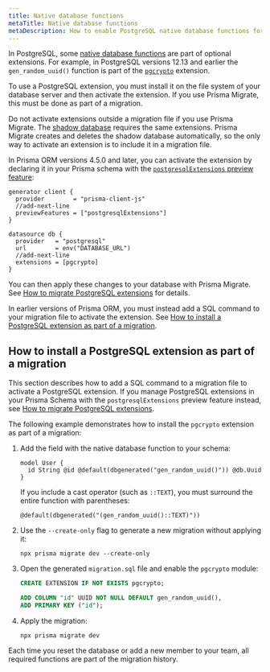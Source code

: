 ```yaml
---
title: Native database functions
metaTitle: Native database functions
metaDescription: How to enable PostgreSQL native database functions for projects that use Prisma Migrate.
---
```


<!-- TopBlock -->

In PostgreSQL, some [native database functions](/orm/prisma-schema/data-model/unsupported-database-features#native-database-functions) are part of optional extensions. For example, in PostgreSQL versions 12.13 and earlier the `gen_random_uuid()` function is part of the [`pgcrypto`](https://www.postgresql.org/docs/10/pgcrypto.html) extension.

To use a PostgreSQL extension, you must install it on the file system of your database server and then activate the extension. If you use Prisma Migrate, this must be done as part of a migration.

<!-- Admonition -->

Do not activate extensions outside a migration file if you use Prisma Migrate. The [shadow database](/orm/prisma-migrate/understanding-prisma-migrate/shadow-database) requires the same extensions. Prisma Migrate creates and deletes the shadow database automatically, so the only way to activate an extension is to include it in a migration file.

In Prisma ORM versions 4.5.0 and later, you can activate the extension by declaring it in your Prisma schema with the [`postgresqlExtensions` preview feature](/orm/prisma-schema/postgresql-extensions):

```prisma file=schema.prisma highlight=3,9;add showLineNumbers
generator client {
  provider        = "prisma-client-js"
  //add-next-line
  previewFeatures = ["postgresqlExtensions"]
}

datasource db {
  provider   = "postgresql"
  url        = env("DATABASE_URL")
  //add-next-line
  extensions = [pgcrypto]
}
```

You can then apply these changes to your database with Prisma Migrate. See [How to migrate PostgreSQL extensions](/orm/prisma-schema/postgresql-extensions#how-to-migrate-postgresql-extensions) for details.

In earlier versions of Prisma ORM, you must instead add a SQL command to your migration file to activate the extension. See [How to install a PostgreSQL extension as part of a migration](#how-to-install-a-postgresql-extension-as-part-of-a-migration).

## How to install a PostgreSQL extension as part of a migration

This section describes how to add a SQL command to a migration file to activate a PostgreSQL extension. If you manage PostgreSQL extensions in your Prisma Schema with the `postgresqlExtensions` preview feature instead, see [How to migrate PostgreSQL extensions](/orm/prisma-schema/postgresql-extensions#how-to-migrate-postgresql-extensions).

The following example demonstrates how to install the `pgcrypto` extension as part of a migration:

1. Add the field with the native database function to your schema:

   ```prisma
   model User {
     id String @id @default(dbgenerated("gen_random_uuid()")) @db.Uuid
   }
   ```

   If you include a cast operator (such as `::TEXT`), you must surround the entire function with parentheses:

   ```prisma
   @default(dbgenerated("(gen_random_uuid()::TEXT)"))
   ```

1. Use the `--create-only` flag to generate a new migration without applying it:

   ```terminal
   npx prisma migrate dev --create-only
   ```

1. Open the generated `migration.sql` file and enable the `pgcrypto` module:

   ```sql
   CREATE EXTENSION IF NOT EXISTS pgcrypto;

   ADD COLUMN "id" UUID NOT NULL DEFAULT gen_random_uuid(),
   ADD PRIMARY KEY ("id");
   ```

1. Apply the migration:

   ```terminal
   npx prisma migrate dev
   ```

Each time you reset the database or add a new member to your team, all required functions are part of the migration history.
